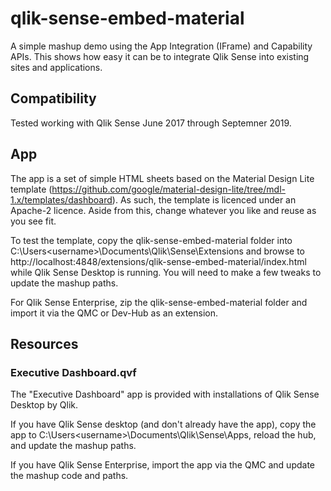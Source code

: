 # qlik-sense-embed-material

A simple mashup demo using the App Integration (IFrame) and Capability APIs. This shows how easy it can be to integrate Qlik Sense into existing sites and applications.

## Compatibility

Tested working with Qlik Sense June 2017 through Septemner 2019.

## App

The app is a set of simple HTML sheets based on the Material Design Lite template (https://github.com/google/material-design-lite/tree/mdl-1.x/templates/dashboard). As such, the template is licenced under an Apache-2 licence. Aside from this, change whatever you like and reuse as you see fit.

To test the template, copy the qlik-sense-embed-material folder into C:\Users\<username>\Documents\Qlik\Sense\Extensions and browse to http://localhost:4848/extensions/qlik-sense-embed-material/index.html while Qlik Sense Desktop is running. You will need to make a few tweaks to update the mashup paths.

For Qlik Sense Enterprise, zip the qlik-sense-embed-material folder and import it via the QMC or Dev-Hub as an extension.

## Resources

### Executive Dashboard.qvf

The "Executive Dashboard" app is provided with installations of Qlik Sense Desktop by Qlik.

If you have Qlik Sense desktop (and don't already have the app), copy the app to C:\Users\<username>\Documents\Qlik\Sense\Apps, reload the hub, and update the mashup paths.

If you have Qlik Sense Enterprise, import the app via the QMC and update the mashup code and paths.
